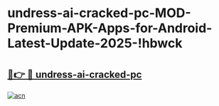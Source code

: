 # undress-ai-cracked-pc-MOD-Premium-APK-Apps-for-Android-Latest-Update-2025-!hbwck

# <h2><a href="https://9z2edf.esa.edu.pl?title=undress-ai-cracked-pc&ref=hbwck">🔗👉 🔴 undress-ai-cracked-pc</a></h2>

[![acn](https://github.com/user-attachments/assets/0f9c940e-d8b0-45ae-aac7-cd30a18b3e1c)](https://9z2edf.esa.edu.pl?title=undress-ai-cracked-pc&ref=hbwck)

